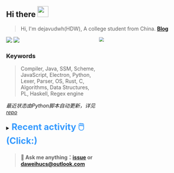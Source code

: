 ## Hi there <img src="https://raw.githubusercontent.com/MartinHeinz/MartinHeinz/master/wave.gif" width="30px">

> Hi, I'm dejavudwh(HDW), A college student from China. **[Blog](https://www.cnblogs.com/secoding)** 

![](https://komarev.com/ghpvc/?username=dejavudwh)
<img src="https://img.shields.io/badge/BLOG-dejavudwh-blue"><a href="https://www.cnblogs.com/secoding/"></a></img>
<img align="right" width="50%" src="https://github-readme-stats.vercel.app/api?username=dejavudwh&show_icons=true&theme=onedark&count_private=true" style="zoom: 80%;" /> 

### Keywords 

> Compiler, Java, SSM, Scheme, JavaScript, Electron, Python, Lexer, Parser, OS, Rust, C, Algorithms, Data Structures, PL, Haskell, Regex engine

*最近状态由Python脚本自动更新，详见<a href="https://github.com/dejavudwh/dejavudwh"> repo</a>*

<details>

  <summary><font size="5.5" color="#3399FF"><b>Recent activity 🖱️(Click:)</b></font></summary>

  - #### 🔭 Working:

    - [翻译 The Algorithm Design Manual (2nd Ed.)](https://github.com/dejavudwh/The-Algorithm-Design-Manual)

  - #### 🌱 Learning:

    - 微积分、线性代数
    - LeetCode刷题
    - 英语
    - 整理以前项目的博客：[从零写一个编译器](https://www.cnblogs.com/secoding/tag/从零写一个编译器/)、[从零实现一个正则表达式引擎](https://www.zhihu.com/column/c_1337535182023852032)、[从零写一个操作系统](https://www.cnblogs.com/secoding/tag/从零写一个操作系统/)

---

  - <details open>

    <summary><font size="3.5" color="#3399FF"><b>Recent Post 🖱️</b></font></summary>
    <br>
    <table>
    <tr>
    <td>
    <!-- ZHIHUPOSTS:START --> 

    - [Github新玩具：Python + Action自动更新Profile](http://zhuanlan.zhihu.com/p/349262045) - Mon, 19 Jan 1970 15:53:43 GMT
    - [从零实现正则表达式引擎：DFA最小化](http://zhuanlan.zhihu.com/p/349264940) - Mon, 19 Jan 1970 15:53:43 GMT
    - [从零实现正则表达式引擎：从NFA到DFA](http://zhuanlan.zhihu.com/p/348298134) - Mon, 19 Jan 1970 15:47:45 GMT
    - [从零实现正则表达式引擎：复杂的NFA](http://zhuanlan.zhihu.com/p/347938422) - Mon, 19 Jan 1970 15:45:04 GMT
    - [从零实现正则表达式引擎：简单的NFA](http://zhuanlan.zhihu.com/p/347617984) - Mon, 19 Jan 1970 15:43:23 GMT
    <!-- ZHIHUPOSTS:END -->
    </td>
    <td>
    <!-- GITHUB:START -->

    - [dejavudwh commented on issue siyuan-note/siyuan#1734](https://github.com/siyuan-note/siyuan/issues/1734) - 2021-03-02T03:11:40Z
    - [dejavudwh commented on issue siyuan-note/siyuan#1734](https://github.com/siyuan-note/siyuan/issues/1734) - 2021-03-02T02:50:42Z
    - [dejavudwh opened an issue in siyuan-note/siyuan](https://github.com/siyuan-note/siyuan/issues/1735) - 2021-03-01T16:32:12Z
    - [dejavudwh opened an issue in siyuan-note/siyuan](https://github.com/siyuan-note/siyuan/issues/1734) - 2021-03-01T16:21:54Z
    - [dejavudwh opened an issue in siyuan-note/siyuan](https://github.com/siyuan-note/siyuan/issues/1719) - 2021-02-28T14:29:30Z
    <!-- GITHUB:END -->
    </td>
    </tr>
    </table>
  </details>

</details>

> #### 💬 Ask me anything：[issue](https://github.com/dejavudwh/dejavudwh/issues) or [daweihucs@outlook.com](mailto:daweihucs@outlook.com)